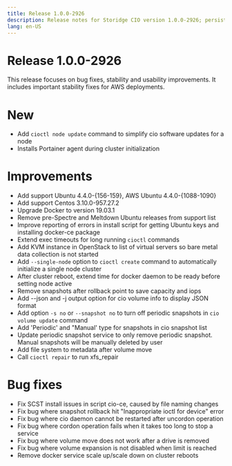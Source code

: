```yaml
---
title: Release 1.0.0-2926
description: Release notes for Storidge CIO version 1.0.0-2926; persistent volumes for kubernetes pods
lang: en-US
---
```


# Release 1.0.0-2926
This release focuses on bug fixes, stability and usability improvements. It includes important stability fixes for AWS deployments.

# New
- Add `cioctl node update` command to simplify cio software updates for a node
- Installs Portainer agent during cluster initialization

# Improvements
- Add support Ubuntu 4.4.0-{156-159}, AWS Ubuntu 4.4.0-{1088-1090}
- Add support Centos 3.10.0-957.27.2
- Upgrade Docker to version 19.03.1
- Remove pre-Spectre and Meltdown Ubuntu releases from support list
- Improve reporting of errors in install script for getting Ubuntu keys and installing docker-ce package
- Extend exec timeouts for long running `cioctl` commands
- Add KVM instance in OpenStack to list of virtual servers so bare metal data collection is not started
- Add `--single-node` option to `cioctl create` command to automatically initialize a single node cluster
- After cluster reboot, extend time for docker daemon to be ready before setting node active
- Remove snapshots after rollback point to save capacity and iops
- Add --json and -j output option for cio volume info to display JSON format
- Add option `-s no` or `--snapshot no` to turn off periodic snapshots in `cio volume update` command
- Add 'Periodic' and "Manual' type for snapshots in cio snapshot list
- Update periodic snapshot service to only remove periodic snapshot. Manual snapshots will be manually deleted by user
- Add file system to metadata after volume move
- Call `cioctl repair` to run xfs_repair

# Bug fixes
- Fix SCST install issues in script cio-ce, caused by file naming changes
- Fix bug where snapshot rollback hit "Inappropriate ioctl for device" error
- Fix bug where cio daemon cannot be restarted after uncordon operation
- Fix bug where cordon operation fails when it takes too long to stop a service
- Fix bug where volume move does not work after a drive is removed
- Fix bug where volume expansion is not disabled when limit is reached
- Remove docker service scale up/scale down on cluster reboots

